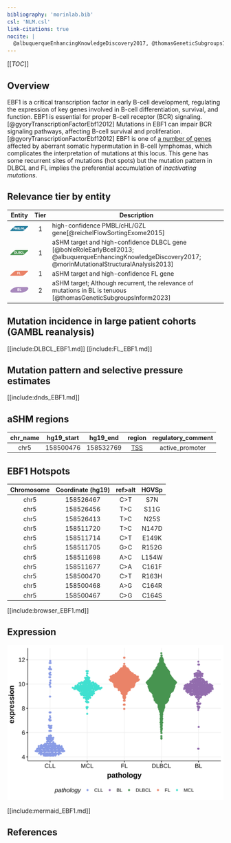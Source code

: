```yaml
---
bibliography: 'morinlab.bib'
csl: 'NLM.csl'
link-citations: true
nocite: |
  @albuquerqueEnhancingKnowledgeDiscovery2017, @thomasGeneticSubgroupsInform2023, @bohleRoleEarlyBcell2013, @reichelFlowSortingExome2015, @gyoryTranscriptionFactorEbf12012, @morinMutationalStructuralAnalysis2013, 
---
```

[[_TOC_]]

## Overview
EBF1 is a critical transcription factor in early B-cell development, regulating the expression of key genes involved in B-cell differentiation, survival, and function. EBF1 is essential for proper B-cell receptor (BCR) signaling.[@gyoryTranscriptionFactorEbf12012] Mutations in EBF1 can impair BCR signaling pathways, affecting B-cell survival and proliferation.[@gyoryTranscriptionFactorEbf12012] EBF1 is one of [a number of genes](https://github.com/morinlab/LLMPP/wiki/ashm) affected by aberrant somatic hypermutation in B-cell lymphomas, which complicates the interpretation of mutations at this locus. This gene has some recurrent sites of mutations (hot spots) but the mutation pattern in DLBCL and FL implies the preferential accumulation of *inactivating mutations*.




## Relevance tier by entity

|Entity|Tier|Description                           |
|:------:|:----:|--------------------------------------|
|![PMBL](images/icons/PMBL_tier1.png)|1|high-confidence PMBL/cHL/GZL gene[@reichelFlowSortingExome2015]|
|![DLBCL](images/icons/DLBCL_tier1.png) |1 | aSHM target and high-confidence DLBCL gene            [@bohleRoleEarlyBcell2013; @albuquerqueEnhancingKnowledgeDiscovery2017; @morinMutationalStructuralAnalysis2013]|
|![FL](images/icons/FL_tier1.png)    |1 | aSHM target and high-confidence FL gene               |
|![BL](images/icons/BL_tier2.png)    |2 | aSHM target; Although recurrent, the relevance of mutations in BL is tenuous [@thomasGeneticSubgroupsInform2023]|

## Mutation incidence in large patient cohorts (GAMBL reanalysis)

[[include:DLBCL_EBF1.md]]
[[include:FL_EBF1.md]]

## Mutation pattern and selective pressure estimates

[[include:dnds_EBF1.md]]

## aSHM regions

|chr_name|hg19_start|hg19_end |region                                                                                     |regulatory_comment|
|:--------:|:----------:|:---------:|:-------------------------------------------------------------------------------------------:|:------------------:|
|chr5    |158500476 |158532769|[TSS](https://genome.ucsc.edu/s/rdmorin/GAMBL%20hg19?position=chr5%3A158500476%2D158532769)|active_promoter   |



## EBF1 Hotspots

| Chromosome |Coordinate (hg19) | ref>alt | HGVSp | 
 | :---:| :---: | :--: | :---: |
| chr5 | 158526467 | C>T | S7N |
| chr5 | 158526456 | T>C | S11G |
| chr5 | 158526413 | T>C | N25S |
| chr5 | 158511720 | T>C | N147D |
| chr5 | 158511714 | C>T | E149K |
| chr5 | 158511705 | G>C | R152G |
| chr5 | 158511698 | A>C | L154W |
| chr5 | 158511677 | C>A | C161F |
| chr5 | 158500470 | C>T | R163H |
| chr5 | 158500468 | A>G | C164R |
| chr5 | 158500467 | C>G | C164S |

[[include:browser_EBF1.md]]

## Expression
![](images/gene_expression/EBF1_by_pathology.svg)
<!-- ORIGIN: bohleRoleEarlyBcell2013 -->
<!-- BL: thomasGeneticSubgroupsInform2023 -->
<!-- PMBL: reichelFlowSortingExome2015a -->
<!-- DLBCL: bohleRoleEarlyBcell2013 -->

[[include:mermaid_EBF1.md]]

## References

